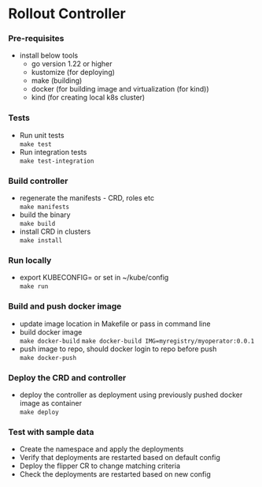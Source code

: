 # Rollout Controller

### Pre-requisites
- install below tools
  - go version 1.22 or higher
  - kustomize (for deploying)
  - make (building)
  - docker (for building image and virtualization (for kind))
  - kind (for creating local k8s cluster)

### Tests
- Run unit tests  
  `make test`
- Run integration tests  
  `make test-integration`

### Build controller
- regenerate the manifests - CRD, roles etc  
  `make manifests`
- build the binary  
  `make build`
- install CRD in clusters  
  `make install`

### Run locally
- export KUBECONFIG=<Path-to-Config> or set in ~/kube/config  
  `make run`

### Build and push docker image
- update image location in Makefile or pass in command line
- build docker image  
  `make docker-build`
  `make docker-build IMG=myregistry/myoperator:0.0.1`
- push image to repo, should docker login to repo before push  
  `make docker-push`

### Deploy the CRD and controller
- deploy the controller as deployment using previously pushed docker image as container  
  `make deploy`

### Test with sample data
- Create the namespace and apply the deployments
- Verify that deployments are restarted based on default config
- Deploy the flipper CR to change matching criteria
- Check the deployments are restarted based on new config